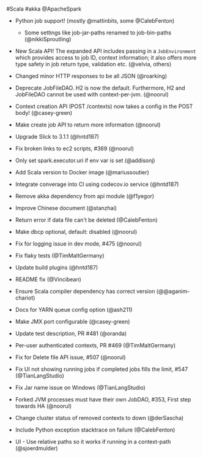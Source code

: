 #Scala #akka @ApacheSpark

* Python job support!   (mostly @mattinbits, some @CalebFenton)
    - Some settings like job-jar-paths renamed to job-bin-paths (@nikkiSproutling)
* New Scala API!   The expanded API includes passing in a `JobEnvironment` which provides access to job ID, context information; it also offers more type safety in job return type, validation etc. (@velvia, others)

* Changed minor HTTP responses to be all JSON  (@roarking)
* Deprecate JobFileDAO.  H2 is now the default.  Furthermore, H2 and JobFileDAO cannot be used with context-per-jvm. (@noorul)
* Context creation API (POST /contexts) now takes a config in the POST body!  (@casey-green)
* Make create job API to return more information (@noorul)
* Upgrade Slick to 3.1.1 (@hntd187)
* Fix broken links to ec2 scripts, #369 (@noorul)
* Only set spark.executor.uri if env var is set (@addisonj)
* Add Scala version to Docker image (@mariussoutier)
* Integrate converage into CI using codecov.io service (@hntd187)
* Remove akka dependency from api module (@f1yegor)
* Improve Chinese document (@stanzhai)
* Return error if data file can't be deleted (@CalebFenton)
* Make dbcp optional, default: disabled (@noorul)
* Fix for logging issue in dev mode, #475 (@noorul)
* Fix flaky tests (@TimMaltGermany)
* Update build plugins (@hntd187)
* README fix (@Vincibean)
* Ensure Scala compiler dependency has correct version (@@aganim-chariot)
* Docs for YARN queue config option (@ash211)
* Make JMX port configurable (@casey-green)
* Update test description, PR #481 (@oranda)
* Per-user authenticated contexts, PR #469 (@TimMaltGermany)
* Fix for Delete file API issue, #507 (@noorul) 
* Fix UI not showing running jobs if completed jobs fills the limit, #547 (@TianLangStudio)
* Fix Jar name issue on Windows (@TianLangStudio)
* Forked JVM processes must have their own JobDAO, #353, First step towards HA (@noorul)
* Change cluster status of removed contexts to down (@derSascha)
* Include Python exception stacktrace on failure (@CalebFenton)
* UI - Use relative paths so it works if running in a context-path (@sjoerdmulder)
